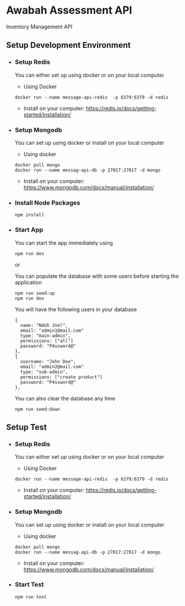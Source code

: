 # Awabah Assessment API

Inventory Management API


## Setup Development Environment
- ### Setup Redis
    You can either set up using docker or on your local computer
    - Using Docker
    ```
    docker run --name message-api-redis  -p 6379:6379 -d redis
    ```
    - Install on your computer: 
    https://redis.io/docs/getting-started/installation/

- ### Setup Mongodb
    You can set up using docker or install on your local computer
    - Using docker
    ```
    docker pull mongo
    docker run --name messag-api-db -p 27017:27017 -d mongo
    ```
    - Install on your computer: https://www.mongodb.com/docs/manual/installation/

- ### Install Node Packages
    ```
    npm install 
    ```    

- ### Start App
    You can start the app immediately using 
    ```
    npm run dev
    ```

    or

    You can populate the database with some users before starting the application
    ```
    npm run seed:up
    npm run dev
    ```

    You will have the following users in your database
    ```
    {
      name: "Ndoh Joel",
      email: "admin1@mail.com"
      type: "main-admin",
      permissions: ["all"]
      password: "P4ssword@"
    },
    {
      username: "John Doe",
      email: "admin2@mail.com"
      type: "sub-admin",
      permissions: ["create product"]
      password: "P4ssword@"
    },
    ```

    You can also clear the database any time
    ```
    npm run seed:down
    ```
## Setup Test
- ### Setup Redis
    You can either set up using docker or on your local computer
    - Using Docker
    ```
    docker run --name message-api-redis  -p 6379:6379 -d redis
    ```
    - Install on your computer: 
    https://redis.io/docs/getting-started/installation/

- ### Setup Mongodb
    You can set up using docker or install on your local computer
    - Using docker
    ```
    docker pull mongo
    docker run --name messag-api-db -p 27017:27017 -d mongo
    ```
    - Install on your computer: https://www.mongodb.com/docs/manual/installation/
     
- ### Start Test
    ```
    npm run test
    ```

